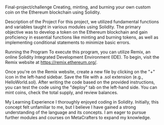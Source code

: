 Final-project/challenge
Creating, minting, and burning your own custom coin on the Ethereum blockchain using Solidity.

Description of the Project
For this project, we utilized fundamental functions and variables taught in various modules using Solidity. The primary objective was to develop a token on the Ethereum blockchain and gain proficiency in essential functions like minting and burning tokens, as well as implementing conditional statements to minimize basic errors.

Running the Program
To execute this program, you can utilize Remix, an online Solidity Integrated Development Environment (IDE). To begin, visit the Remix website at https://remix.ethereum.org/.

Once you're on the Remix website, create a new file by clicking on the "+" icon in the left-hand sidebar. Save the file with a .sol extension (e.g., HelloWorld.sol). After writing the code based on the provided instructions, you can test the code using the "deploy" tab on the left-hand side. You can mint coins, check the total supply, and review balances.

My Learning Experience
I thoroughly enjoyed coding in Solidity. Initially, this concept felt unfamiliar to me, but I believe I have gained a strong understanding of the language and its concepts. I am eager to pursue further modules and courses on MetaCrafters to expand my knowledge.




